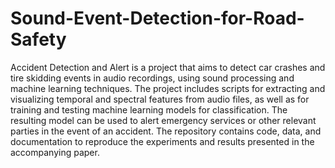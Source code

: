 # Sound-Event-Detection-for-Road-Safety
Accident Detection and Alert is a project that aims to detect car crashes and tire skidding events in audio recordings, 
using sound processing and machine learning techniques. The project includes scripts for extracting and visualizing temporal 
and spectral features from audio files, as well as for training and testing machine learning models for classification. 
The resulting model can be used to alert emergency services or other relevant parties in the event of an accident. 
The repository contains code, data, and documentation to reproduce the experiments and results presented in the accompanying paper.
